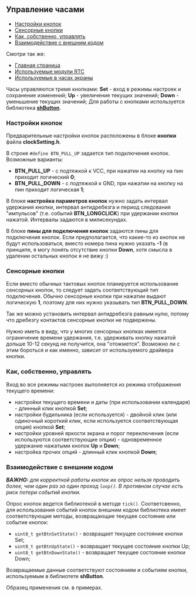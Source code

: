 ## Управление часами

- [Настройки кнопок](#настройки-кнопок)
- [Сенсорные кнопки](#сенсорные-кнопки)
- [Как, собственно, управлять](#как-собственно-управлять)
- [Взаимодействие с внешним кодом](#взаимодействие-с-внешним-кодом)
 
Смотри так же:
- [Главная страница](../readme.md)
- [Используемые модули RTC](rtc.md)
- [Используемые в часах экраны](displays.md)

Часы управляются тремя кнопками: **Set** - вход в режимы настроек и сохранение изменений; **Up** - увеличение текущих значений; **Down** - уменьшение текущих значений; Для работы с кнопками используется библиотека [**shButton**](https://github.com/VAleSh-Soft/shButton).

### Настройки кнопок

Предварительные настройки кнопок расположены в блоке **кнопки** файла **clockSetting.h**.

В строке `#define BTN_PULL_UP` задается тип подключения кнопок. Возможные варианты:
- **BTN_PULL_UP** - с подтяжкой к VCC, при нажатии на кнопку на пин приходит логический **0**;
- **BTN_PULL_DOWN** - с подтяжкой к GND, при нажатии на кнопку на пин приходит логическая **1**;

В блоке **настройка параметров кнопок** нужно задать интервал удержания кнопки, интервал антидребезга и период следования "импульсов" (т.е. событий **BTN_LONGCLICK**) при удержании кнопки нажатой. Интервалы задаются в милисекундах.

В блоке **пины для подключения кнопок** задаются пины для подключения кнопок. Если предполагается, что какие-то из кнопок не будут использоваться, вместо номера пина нужно указать **-1** (в принципе, я могу понять отсутствие кнопки **Down**, хотя смысла в удалении остальных кнопок я не вижу :) 

### Сенсорные кнопки

Если вместо обычных тактовых кнопок планируется использование сенсорных кнопок, то следует задать соответствующий тип подключения. Обычно сенсорные кнопки при нажатии выдают логическую **1**, поэтому для них нужно указывать тип **BTN_PULL_DOWN**.

Так же можно установить интервал антидребезга равным нулю, потому что дребезгу контактов сенсорные кнопки не подвержены.

Нужно иметь в виду, что у многих сенсорных кнопках имеется ограничение времени удержания, т.е. удерживать кнопку нажатой дольше 10-12 секунд не получится, она "отожмется". Возможно ли с этим бороться и как именно, зависит от используемого драйвера кнопки.

### Как, собственно, управлять

Вход во все режимы настроек выполняется из режима отображения текущего времени:
- настройки текущего времени и даты (при использовании календаря) - длинный клик кнопкой **Set**;
- настройки будильника (если используется) - двойной клик (или одиночный короткий клик, если используется соответствующая опция) кнопкой **Set**;
- настройки уровней яркости экрана и порог переключения (если используются соответствующие опции) - одновременное удержание нажатыми кнопок **Up** и **Down**;
- настройка прочих опций - длинный клик кнопкой **Down**;

### Взаимодействие с внешним кодом

***ВАЖНО:** для корректной работы кнопок их опрос нельзя проводить более, чем один раз за один проход `loop()`. В противном случае есть риск потери событий кнопки.*

 Опрос кнопок ведется библиотекой в методе `tick()`. Соответсвенно, для использования событий кнопок внешним кодом библиотека имеет соответствующие методы, возвращающие текущее состояние или событие кнопок:
 - `uint8_t getBtnSetState()` - возвращает текущее состояние кнопки Set;
 - `uint8_t getBtnUpState()` - возвращает текущее состояние кнопки Up;
 - `uint8_t getBtnDownState()` - возвращает текущее состояние кнопки Down;
 
 Возвращаемые данные соответствуют состояниям и событиям кнопки, используемым в библиотете **shButton**.
 
Образец применения см. в примерах.

